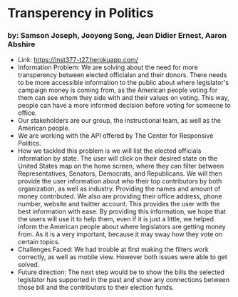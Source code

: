# Transperency in Politics
### by: Samson Joseph, Jooyong Song, Jean Didier Ernest, Aaron  Abshire
- Link: https://inst377-t27.herokuapp.com/
- Information Problem: We are solving about the need for more transperency between elected officialsn and their donors. There needs to be more accessible information to the public about where legislator's campaign money is coming from, as the American people voting for them can see whom they side with and their values on voting. This way, people can have a more informed decision before voting for someone to office.
- Our stakeholders are our group, the instructional team, as well as the American people.
- We are working with the API offered by The Center for Responsive Politics.
- How we tackled this problem is we will list the elected officials information by state. The user will click on their desired state on the United States map on the home screen, where they can filter between Representatives, Senators, Democrats, and Republicans. We will then provide the user information about who their top contributors by both organization, as well as industry. Providing the names and amount of money contributed. We also are providing their office address, phone number, website and twitter account. This provides the user with the best information with ease.
By providing this information, we hope that the users will use it to help them, even if it is just a little, we helped inform the American people about where legislators are getting money from. As it is a very important, because it may sway how they vote on certain topics.
- Challenges Faced: We had trouble at first making the filters work correctly, as well as mobile view. However both issues were able to get solved.
- Future direction: The next step would be to show the bills the selected legislator has supported in the past and show any connections between those bill and the contributors to their election funds.
